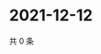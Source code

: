 # 2021-12-12

共 0 条

<!-- BEGIN WEIBO -->
<!-- 最后更新时间 Sun Dec 12 2021 07:00:59 GMT+0800 (China Standard Time) -->

<!-- END WEIBO -->
